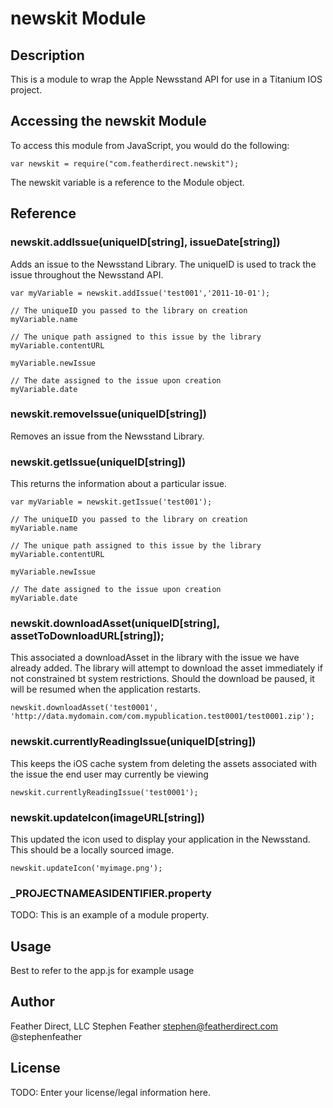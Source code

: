 # newskit Module

## Description

This is a module to wrap the Apple Newsstand API for use in a Titanium IOS project.

## Accessing the newskit Module

To access this module from JavaScript, you would do the following:

	var newskit = require("com.featherdirect.newskit");

The newskit variable is a reference to the Module object.	

## Reference


### newskit.addIssue(uniqueID[string], issueDate[string])

Adds an issue to the Newsstand Library.  The uniqueID is used to track the issue throughout the Newsstand API.

	var myVariable = newskit.addIssue('test001','2011-10-01');

	// The uniqueID you passed to the library on creation
	myVariable.name 

	// The unique path assigned to this issue by the library
	myVariable.contentURL

	myVariable.newIssue

	// The date assigned to the issue upon creation
	myVariable.date 

### newskit.removeIssue(uniqueID[string])

Removes an issue from the Newsstand Library.  

### newskit.getIssue(uniqueID[string])

This returns the information about a particular issue.

	var myVariable = newskit.getIssue('test001');

	// The uniqueID you passed to the library on creation
	myVariable.name 

	// The unique path assigned to this issue by the library
	myVariable.contentURL

	myVariable.newIssue

	// The date assigned to the issue upon creation
	myVariable.date 

### newskit.downloadAsset(uniqueID[string], assetToDownloadURL[string]);

This associated a downloadAsset in the library with the issue we have already added.  The library will attempt to download the asset immediately if not constrained bt system restrictions. Should the download be paused, it will be resumed when the application restarts.

	newskit.downloadAsset('test0001', 'http://data.mydomain.com/com.mypublication.test0001/test0001.zip');


### newskit.currentlyReadingIssue(uniqueID[string])

This keeps the iOS cache system from deleting the assets associated with the issue the end user may currently be viewing

	newskit.currentlyReadingIssue('test0001');



### newskit.updateIcon(imageURL[string])

This updated the icon used to display your application in the Newsstand. This should be a locally sourced image.

	newskit.updateIcon('myimage.png');


### ___PROJECTNAMEASIDENTIFIER__.property

TODO: This is an example of a module property.

## Usage

Best to refer to the app.js for example usage

## Author

Feather Direct, LLC
Stephen Feather
stephen@featherdirect.com
@stephenfeather

## License

TODO: Enter your license/legal information here.
